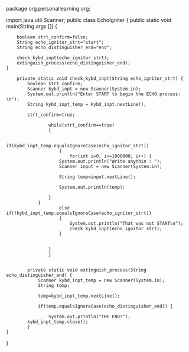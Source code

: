 package org.personallearning.org;

import java.util.Scanner;
public class EchoIgniter {
	public static void main(String args []) {
		
		boolean strt_confirm=false;
		String echo_ignitor_strt="start";
		String echo_distinguisher_end="end";
		
		check_kybd_inpt(echo_ignitor_strt);
		extinguish_process(echo_distinguisher_end);
	}
				
		private static void check_kybd_inpt(String echo_ignitor_strt) {
			boolean strt_confirm;
			Scanner kybd_inpt = new Scanner(System.in);
			System.out.println("Enter START to begin the ECHO process: \n");
			String kybd_inpt_temp = kybd_inpt.nextLine();
			
			strt_confirm=true;
					
					while(strt_confirm==true)
					{
						
						if(kybd_inpt_temp.equalsIgnoreCase(echo_ignitor_strt))
						{
							for(int i=0; i<=1000000; i++) {
						System.out.println("Write anythin : ");
						Scanner input = new Scanner(System.in);
						
						String temp=input.nextLine();
						
						System.out.println(temp);
						
					}
				}
						else if(!kybd_inpt_temp.equalsIgnoreCase(echo_ignitor_strt))
						{		
							System.out.println("That was not START\n");
							check_kybd_inpt(echo_ignitor_strt);
						}	
						
						
					}
					}
		
					
			private static void extinguish_process(String echo_distinguisher_end) {
				Scanner kybd_inpt_temp = new Scanner(System.in);
				String temp;
				
				temp=kybd_inpt_temp.nextLine();
				
				if(temp.equalsIgnoreCase(echo_distinguisher_end)) {
					
					System.out.println("THE END!");
			kybd_inpt_temp.close();
			}
	}
}
